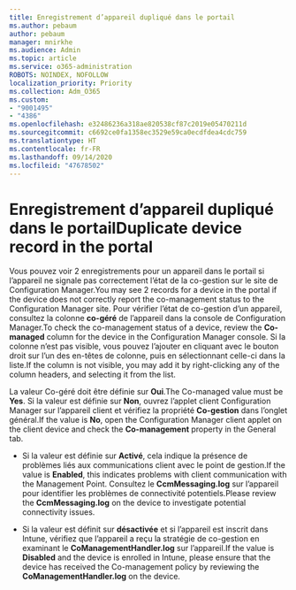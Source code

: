 ```yaml
---
title: Enregistrement d’appareil dupliqué dans le portail
ms.author: pebaum
author: pebaum
manager: mnirkhe
ms.audience: Admin
ms.topic: article
ms.service: o365-administration
ROBOTS: NOINDEX, NOFOLLOW
localization_priority: Priority
ms.collection: Adm_O365
ms.custom:
- "9001495"
- "4386"
ms.openlocfilehash: e32486236a318ae820538cf87c2019e05470211d
ms.sourcegitcommit: c6692ce0fa1358ec3529e59ca0ecdfdea4cdc759
ms.translationtype: HT
ms.contentlocale: fr-FR
ms.lasthandoff: 09/14/2020
ms.locfileid: "47678502"
---
```

# <a name="duplicate-device-record-in-the-portal"></a><span data-ttu-id="8899b-102">Enregistrement d’appareil dupliqué dans le portail</span><span class="sxs-lookup"><span data-stu-id="8899b-102">Duplicate device record in the portal</span></span>

<span data-ttu-id="8899b-103">Vous pouvez voir 2 enregistrements pour un appareil dans le portail si l’appareil ne signale pas correctement l’état de la co-gestion sur le site de Configuration Manager.</span><span class="sxs-lookup"><span data-stu-id="8899b-103">You may see 2 records for a device in the portal if the device does not correctly report the co-management status to the Configuration Manager site.</span></span> <span data-ttu-id="8899b-104">Pour vérifier l’état de co-gestion d’un appareil, consultez la colonne **co-géré** de l’appareil dans la console de Configuration Manager.</span><span class="sxs-lookup"><span data-stu-id="8899b-104">To check the co-management status of a device, review the **Co-managed** column for the device in the Configuration Manager console.</span></span> <span data-ttu-id="8899b-105">Si la colonne n’est pas visible, vous pouvez l’ajouter en cliquant avec le bouton droit sur l’un des en-têtes de colonne, puis en sélectionnant celle-ci dans la liste.</span><span class="sxs-lookup"><span data-stu-id="8899b-105">If the column is not visible, you may add it by right-clicking any of the column headers, and selecting it from the list.</span></span>

<span data-ttu-id="8899b-106">La valeur Co-géré doit être définie sur **Oui**.</span><span class="sxs-lookup"><span data-stu-id="8899b-106">The Co-managed value must be **Yes**.</span></span> <span data-ttu-id="8899b-107">Si la valeur est définie sur **Non**, ouvrez l’applet client Configuration Manager sur l’appareil client et vérifiez la propriété **Co-gestion** dans l’onglet général.</span><span class="sxs-lookup"><span data-stu-id="8899b-107">If the value is **No**, open the Configuration Manager client applet on the client device and check the **Co-management** property in the General tab.</span></span>

- <span data-ttu-id="8899b-108">Si la valeur est définie sur **Activé**, cela indique la présence de problèmes liés aux communications client avec le point de gestion.</span><span class="sxs-lookup"><span data-stu-id="8899b-108">If the value is **Enabled**, this indicates problems with client communication with the Management Point.</span></span> <span data-ttu-id="8899b-109">Consultez le **CcmMessaging.log** sur l’appareil pour identifier les problèmes de connectivité potentiels.</span><span class="sxs-lookup"><span data-stu-id="8899b-109">Please review the **CcmMessaging.log** on the device to investigate potential connectivity issues.</span></span>

- <span data-ttu-id="8899b-110">Si la valeur est définit sur **désactivée** et si l’appareil est inscrit dans Intune, vérifiez que l’appareil a reçu la stratégie de co-gestion en examinant le **CoManagementHandler.log** sur l’appareil.</span><span class="sxs-lookup"><span data-stu-id="8899b-110">If the value is **Disabled** and the device is enrolled in Intune, please ensure that the device has received the Co-management policy by reviewing the **CoManagementHandler.log** on the device.</span></span>
